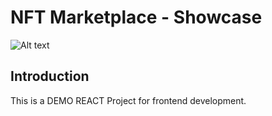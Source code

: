 # NFT Marketplace - Showcase

<img src="blob:https://vercel.com/c0bdf973-9f88-41e1-8d68-a0d31fcdd8ed" alt="Alt text" title="Optional title">

## Introduction
This is a DEMO REACT Project for frontend development.


